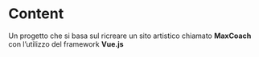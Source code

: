 # Content
Un progetto che si basa sul ricreare un sito artistico chiamato **MaxCoach** con l’utilizzo del framework **Vue.js**
